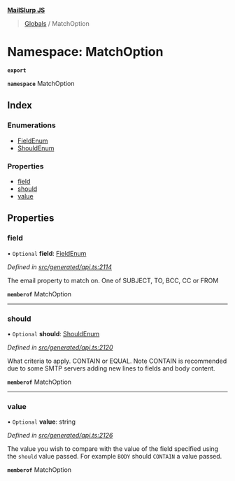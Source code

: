 **[MailSlurp JS](../README.md)**

> [Globals](../README.md) / MatchOption

# Namespace: MatchOption

**`export`** 

**`namespace`** MatchOption

## Index

### Enumerations

* [FieldEnum](../enums/matchoption.fieldenum.md)
* [ShouldEnum](../enums/matchoption.shouldenum.md)

### Properties

* [field](matchoption.md#field)
* [should](matchoption.md#should)
* [value](matchoption.md#value)

## Properties

### field

• `Optional` **field**: [FieldEnum](../enums/matchoption.fieldenum.md)

*Defined in [src/generated/api.ts:2114](https://github.com/mailslurp/mailslurp-client/blob/fb74c9f/src/generated/api.ts#L2114)*

The email property to match on. One of SUBJECT, TO, BCC, CC or FROM

**`memberof`** MatchOption

___

### should

• `Optional` **should**: [ShouldEnum](../enums/matchoption.shouldenum.md)

*Defined in [src/generated/api.ts:2120](https://github.com/mailslurp/mailslurp-client/blob/fb74c9f/src/generated/api.ts#L2120)*

What criteria to apply. CONTAIN or EQUAL. Note CONTAIN is recommended due to some SMTP servers adding new lines to fields and body content.

**`memberof`** MatchOption

___

### value

• `Optional` **value**: string

*Defined in [src/generated/api.ts:2126](https://github.com/mailslurp/mailslurp-client/blob/fb74c9f/src/generated/api.ts#L2126)*

The value you wish to compare with the value of the field specified using the `should` value passed. For example `BODY` should `CONTAIN` a value passed.

**`memberof`** MatchOption
